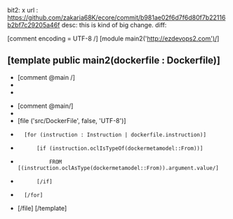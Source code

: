 bit2: x
url : https://github.com/zakaria68K/ecore/commit/b981ae02f6d7f6d80f7b22116b2bf7c29205a46f
desc: this is kind of big change.
diff:

[comment encoding = UTF-8 /]
 [module main2('http://ezdevops2.com')/]
 
 [template public main2(dockerfile : Dockerfile)]
- 	
- 	[comment @main /]
- 	
- 	
+   [comment @main/]
+
+   [file ('src/DockerFile', false, 'UTF-8')]
+       [for (instruction : Instruction | dockerfile.instruction)]
+           [if (instruction.oclIsTypeOf(dockermetamodel::From))]
+               FROM [(instruction.oclAsType(dockermetamodel::From)).argument.value/]
+           [/if]
+       [/for]
+   [/file]
 [/template]